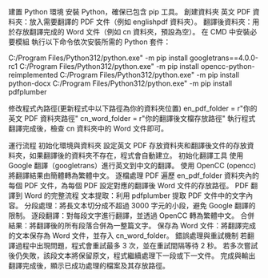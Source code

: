 建置 Python 環境
安裝 Python，確保已包含 pip 工具。
創建資料夾
英文 PDF 資料夾：放入需要翻譯的 PDF 文件（例如 englishpdf 資料夾）。
翻譯後資料夾：用於存放翻譯完成的 Word 文件（例如 cn 資料夾，預設為空）。
在 CMD 中安裝必要模組
執行以下命令依次安裝所需的 Python 套件：

C:/Program Files/Python312/python.exe" -m pip install googletrans==4.0.0-rc1
C:/Program Files/Python312/python.exe" -m pip install opencc-python-reimplemented
C:/Program Files/Python312/python.exe" -m pip install python-docx
C:/Program Files/Python312/python.exe" -m pip install pdfplumber

修改程式內路徑(更新程式中以下路徑為你的資料夾位置)
en_pdf_folder = r"你的英文 PDF 資料夾路徑"
cn_word_folder = r"你的翻譯後文檔存放路徑"
執行程式
翻譯完成後，檢查 cn 資料夾中的 Word 文件即可。

運行流程
初始化環境與資料夾
設定英文 PDF 存放資料夾和翻譯後文件的存放資料夾，如果翻譯後的資料夾不存在，程式會自動建立。
初始化翻譯工具
使用 Google 翻譯（googletrans）進行英文到中文的翻譯。
使用 OpenCC (opencc) 將翻譯結果由簡體轉為繁體中文。
逐檔處理 PDF
遍歷 en_pdf_folder 資料夾內的每個 PDF 文件，為每個 PDF 設定對應的翻譯後 Word 文件的存放路徑。
PDF 翻譯到 Word 的完整流程
文本提取：利用 pdfplumber 提取 PDF 文件中的文字內容。
分段處理：將長文本切分成不超過 3000 字元的小段，避免 Google 翻譯的限制。
逐段翻譯：對每段文字進行翻譯，並透過 OpenCC 轉為繁體中文。
合併結果：將翻譯後的所有段落合併為一整篇文字。
保存為 Word 文件：將翻譯完成的文本保存為 Word 文件，並存入 cn_word_folder。
錯誤處理與重試機制
若翻譯過程中出現問題，程式會重試最多 3 次，並在重試間隔等待 2 秒。
若多次嘗試後仍失敗，該段文本將保留原文，程式繼續處理下一段或下一文件。
完成與輸出
翻譯完成後，顯示已成功處理的檔案及其存放路徑。
